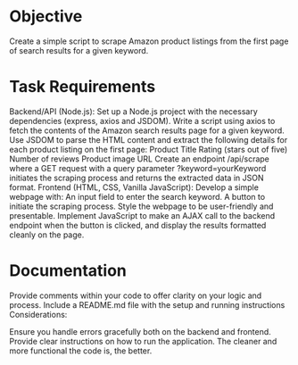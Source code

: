 # Objective
Create a simple script to scrape Amazon product listings from the first page of search results for a given keyword.

# Task Requirements

Backend/API (Node.js):
Set up a Node.js project with the necessary dependencies (express, axios and JSDOM).
Write a script using axios to fetch the contents of the Amazon search results page for a given keyword.
Use JSDOM to parse the HTML content and extract the following details for each product listing on the first page:
Product Title
Rating (stars out of five)
Number of reviews
Product image URL
Create an endpoint /api/scrape where a GET request with a query parameter ?keyword=yourKeyword initiates the scraping process and returns the extracted data in JSON format.
Frontend (HTML, CSS, Vanilla JavaScript):
Develop a simple webpage with:
An input field to enter the search keyword.
A button to initiate the scraping process.
Style the webpage to be user-friendly and presentable.
Implement JavaScript to make an AJAX call to the backend endpoint when the button is clicked, and display the results formatted cleanly on the page.

# Documentation

Provide comments within your code to offer clarity on your logic and process.
Include a README.md file with the setup and running instructions
Considerations:

Ensure you handle errors gracefully both on the backend and frontend.
Provide clear instructions on how to run the application.
The cleaner and more functional the code is, the better.

